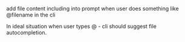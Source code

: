add file content including into prompt when user does something like @filename in the cli 

In ideal situation when user types @ - cli should suggest file autocompletion.
